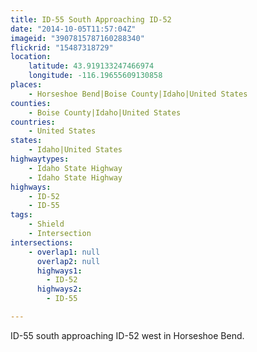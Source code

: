 ```yaml
---
title: ID-55 South Approaching ID-52
date: "2014-10-05T11:57:04Z"
imageid: "3907815787160288340"
flickrid: "15487318729"
location:
    latitude: 43.919133247466974
    longitude: -116.19655609130858
places:
    - Horseshoe Bend|Boise County|Idaho|United States
counties:
    - Boise County|Idaho|United States
countries:
    - United States
states:
    - Idaho|United States
highwaytypes:
    - Idaho State Highway
    - Idaho State Highway
highways:
    - ID-52
    - ID-55
tags:
    - Shield
    - Intersection
intersections:
    - overlap1: null
      overlap2: null
      highways1:
        - ID-52
      highways2:
        - ID-55

---
```

ID-55 south approaching ID-52 west in Horseshoe Bend.